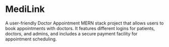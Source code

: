 # MediLink
A user-friendly Doctor Appointment MERN stack project that allows users to book appointments with doctors. It features different logins for patients, doctors, and admins, and includes a secure payment facility for appointment scheduling.
